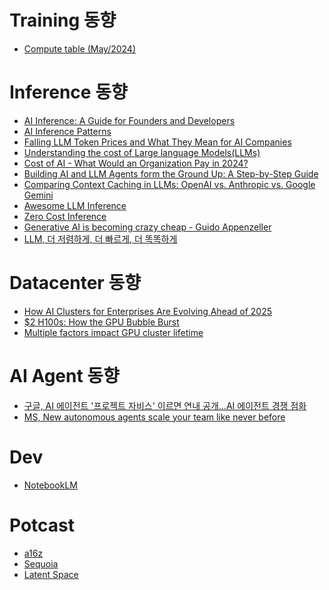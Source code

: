 # Training 동향
* [Compute table (May/2024)](https://www.reddit.com/r/mlscaling/comments/1g631s2/compute_table_may2024/?share_id=QAAhrG9x8LL8hXQUX82DP&utm_content=1&utm_medium=ios_app&utm_name=ioscss&utm_source=share&utm_term=1)


# Inference 동향 

* [AI Inference: A Guide for Founders and Developers](https://www.heavybit.com/library/article/ai-inference)
* [AI Inference Patterns](https://f5.com/company/blog/ai-inference-patterns)
* [Falling LLM Token Prices and What They Mean for AI Companies]()
* [Understanding the cost of Large language Models(LLMs)]()
* [Cost of AI - What Would an Organization Pay in 2024?]()
* [Building AI and LLM Agents form the Ground Up: A Step-by-Step Guide]()
* [Comparing Context Caching in LLMs: OpenAI vs. Anthropic vs. Google Gemini]()
* [Awesome LLM Inference]()
* [Zero Cost Inference](https://kojo.blog/zero-cost-inference)
* [Generative AI is becoming crazy cheap - Guido Appenzeller]()
* [LLM, 더 저렴하게, 더 빠르게, 더 똑똑하게](https://tech.kakao.com/posts/633)

# Datacenter 동향

* [How AI Clusters for Enterprises Are Evolving Ahead of 2025]()
* [$2 H100s: How the GPU Bubble Burst](https://www.latent.space/p/gpu-bubble)
* [Multiple factors impact GPU cluster lifetime](https://x.com/surmenok/status/1849547183508553908)

# AI Agent 동향

* [구글, AI 에이전트 '프로젝트 자비스' 이르면 연내 공개…AI 에이전트 경쟁 점화](https://www.etnews.com/20241027000032)
* [MS, New autonomous agents scale your team like never before](https://blogs.microsoft.com/blog/2024/10/21/new-autonomous-agents-scale-your-team-like-never-before/) 

# Dev

* [NotebookLM](https://notebooklm.google/)

# Potcast

* [a16z](https://www.youtube.com/@a16z)
* [Sequoia](https://www.sequoiacap.com/stories/?_story-category=podcast)
* [Latent Space](https://www.latent.space/podcast)
